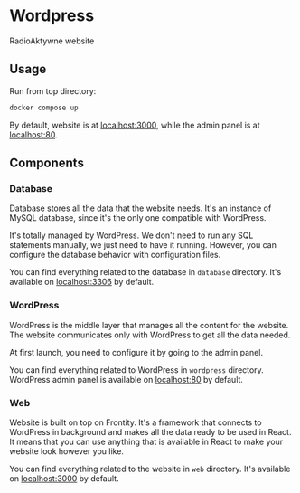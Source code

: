 # Wordpress

RadioAktywne website

## Usage

Run from top directory:

```sh
docker compose up
```

By default, website is at [localhost:3000](http://localhost:3000),
while the admin panel is at [localhost:80](http://localhost:80).

## Components

### Database

Database stores all the data that the website needs.
It's an instance of MySQL database,
since it's the only one compatible with WordPress.

It's totally managed by WordPress.
We don't need to run any SQL statements manually,
we just need to have it running.
However, you can configure the database behavior with configuration files.

You can find everything related to the database in `database` directory.
It's available on [localhost:3306](http://localhost:3306) by default.

### WordPress

WordPress is the middle layer that manages all the content for the website.
The website communicates only with WordPress to get all the data needed.

At first launch, you need to configure it by going to the admin panel.

You can find everything related to WordPress in `wordpress` directory.
WordPress admin panel is available
on [localhost:80](http://localhost:80) by
default.

### Web

Website is built on top on Frontity.
It's a framework that connects to WordPress in background
and makes all the data ready to be used in React.
It means that you can use anything that is available in React
to make your website look however you like.

You can find everything related to the website in `web` directory.
It's available on [localhost:3000](http://localhost:3000) by default.
